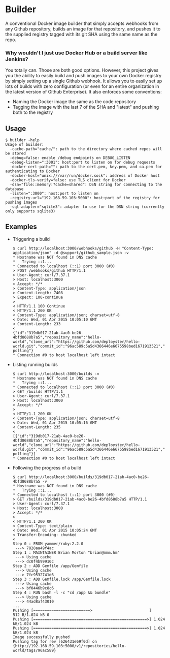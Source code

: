 # Builder

A conventional Docker image builder that simply accepts webhooks from any Github repository, builds an image for that repository, and pushes it to the supplied registry tagged with its git SHA using the same name as the repo.


### Why wouldn't I just use Docker Hub or a build server like Jenkins?

You totally can.  Those are both good options.  However, this project gives you the ability to easily build and push images to your own Docker registry by simply setting up a single Github webhook.  It allows you to easily set up lots of builds with zero configuration (or even for an entire organization in the latest version of Github Enterprise).  It also enforces some conventions:

* Naming the Docker image the same as the code repository
* Tagging the image with the last 7 of the SHA and "latest" and pushing both to the registry


## Usage

```ShellSession
$ builder -help
Usage of builder:
  -cache-path="cache/": path to the directory where cached repos will be stored
  -debug=false: enable /debug endpoints on DEBUG_LISTEN
  -debug-listen=":3001": host:port to listen on for debug requests
  -docker-cert-path="": path to the cert.pem, key.pem, and ca.pem for authenticating to Docker
  -docker-host="unix:///var/run/docker.sock": address of Docker host
  -docker-tls-verify=false: use TLS client for Docker
  -dsn="file::memory:?cache=shared": DSN string for connecting to the database
  -listen=":3000": host:port to listen on
  -registry-url="192.168.59.103:5000": host:port of the registry for pushing images
  -sql-adapter="sqlite3": adapter to use for the DSN string (currently only supports sqlite3)
```

## Examples

* Triggering a build

  ```ShellSession
  $ curl http://localhost:3000/webhooks/github -H "Content-Type: application/json" -d @support/github_sample.json -v
  * Hostname was NOT found in DNS cache
  *   Trying ::1...
  * Connected to localhost (::1) port 3000 (#0)
  > POST /webhooks/github HTTP/1.1
  > User-Agent: curl/7.37.1
  > Host: localhost:3000
  > Accept: */*
  > Content-Type: application/json
  > Content-Length: 7408
  > Expect: 100-continue
  >
  < HTTP/1.1 100 Continue
  < HTTP/1.1 200 OK
  < Content-Type: application/json; charset=utf-8
  < Date: Wed, 01 Apr 2015 10:05:10 GMT
  < Content-Length: 233
  <
  {"id":"319db017-21ab-4ac0-be26-4bfd8688b7a5","repository_name":"hello-world","clone_url":"https://github.com/deployster/hello-world.git","commit_id":"96ac589c5a5d4366446e6675598bed1671913521","git_ref":"refs/heads/refactor-polling"}
  * Connection #0 to host localhost left intact
  ```

* Listing running builds

  ```ShellSession
  $ curl http://localhost:3000/builds -v
  * Hostname was NOT found in DNS cache
  *   Trying ::1...
  * Connected to localhost (::1) port 3000 (#0)
  > GET /builds HTTP/1.1
  > User-Agent: curl/7.37.1
  > Host: localhost:3000
  > Accept: */*
  >
  < HTTP/1.1 200 OK
  < Content-Type: application/json; charset=utf-8
  < Date: Wed, 01 Apr 2015 10:05:16 GMT
  < Content-Length: 235
  <
  [{"id":"319db017-21ab-4ac0-be26-4bfd8688b7a5","repository_name":"hello-world","clone_url":"https://github.com/deployster/hello-world.git","commit_id":"96ac589c5a5d4366446e6675598bed1671913521","git_ref":"refs/heads/refactor-polling"}]
  * Connection #0 to host localhost left intact
  ```

* Following the progress of a build

  ```ShellSession
  $ curl http://localhost:3000/builds/319db017-21ab-4ac0-be26-4bfd8688b7a5 -v
  * Hostname was NOT found in DNS cache
  *   Trying ::1...
  * Connected to localhost (::1) port 3000 (#0)
  > GET /builds/319db017-21ab-4ac0-be26-4bfd8688b7a5 HTTP/1.1
  > User-Agent: curl/7.37.1
  > Host: localhost:3000
  > Accept: */*
  >
  < HTTP/1.1 200 OK
  < Content-Type: text/plain
  < Date: Wed, 01 Apr 2015 10:05:24 GMT
  < Transfer-Encoding: chunked
  <
  Step 0 : FROM yammer/ruby:2.2.0
   ---> 7828aa49f4ac
  Step 1 : MAINTAINER Brian Morton "brian@mmm.hm"
   ---> Using cache
   ---> dc0f4b99910c
  Step 2 : ADD Gemfile /app/Gemfile
   ---> Using cache
   ---> 7fc9532741d6
  Step 3 : ADD Gemfile.lock /app/Gemfile.lock
   ---> Using cache
   ---> bf0446b9c8c6
  Step 4 : RUN bash -l -c "cd /app && bundle"
   ---> Using cache
   ---> 44ad8af43010
  ...
  Pushing [=========================>                         ]    512 B/1.024 kB 0
  Pushing [==================================================>] 1.024 kB/1.024 kB
  Pushing [==================================================>] 1.024 kB/1.024 kB
  Image successfully pushed
  Pushing tag for rev [626431e69f0d] on {http://192.168.59.103:5000/v1/repositories/hello-world/tags/96ac589}
  ```
